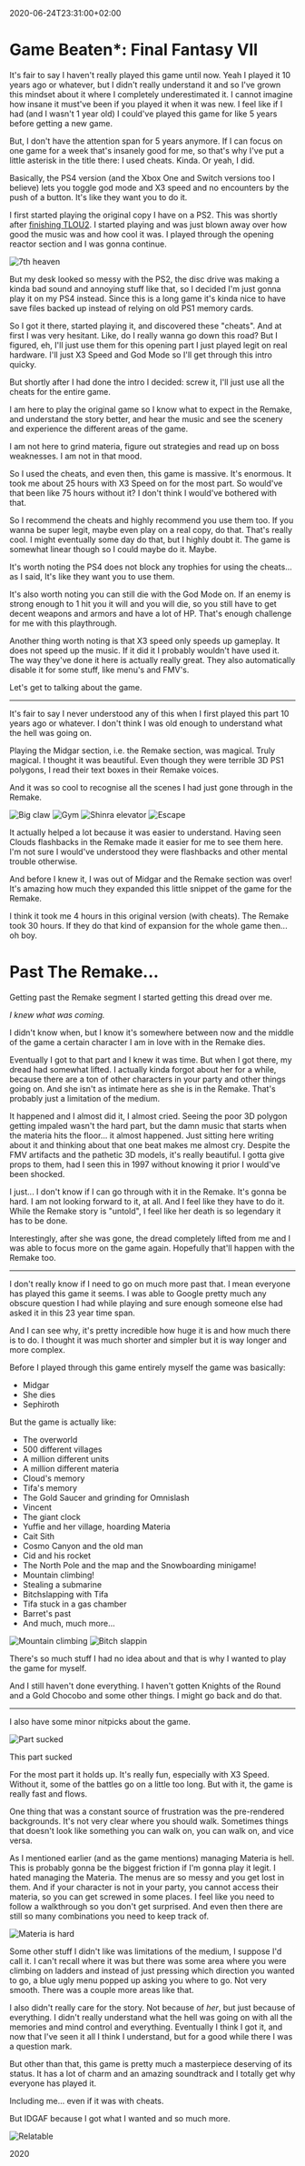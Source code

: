 2020-06-24T23:31:00+02:00
# Game Beaten*: Final Fantasy VII

It's fair to say I haven't really played this game until now. Yeah I played it 10 years ago or whatever, but I didn't really understand it and so I've grown this mindset about it where I completely underestimated it. I cannot imagine how insane it must've been if you played it when it was new. I feel like if I had (and I wasn't 1 year old) I could've played this game for like 5 years before getting a new game.

But, I don't have the attention span for 5 years anymore. If I can focus on one game for a week that's insanely good for me, so that's why I've put a little asterisk in the title there: I used cheats. Kinda. Or yeah, I did.

Basically, the PS4 version (and the Xbox One and Switch versions too I believe) lets you toggle god mode and X3 speed and no encounters by the push of a button. It's like they want you to do it. 

I first started playing the original copy I have on a PS2. This was shortly after [finishing TLOU2](https://lambdan.se/blog/2020/06/20/game-beaten-the-last-of-us-2/). I started playing and was just blown away over how good the music was and how cool it was. I played through the opening reactor section and I was gonna continue. 

![7th heaven](https://lambdan.se/img/2020-06-24_23-30-51.752.jpg)

But my desk looked so messy with the PS2, the disc drive was making a kinda bad sound and annoying stuff like that, so I decided I'm just gonna play it on my PS4 instead. Since this is a long game it's kinda nice to have save files backed up instead of relying on old PS1 memory cards.

So I got it there, started playing it, and discovered these "cheats". And at first I was very hesitant. Like, do I really wanna go down this road? But I figured, eh, I'll just use them for this opening part I just played legit on real hardware. I'll just X3 Speed and God Mode so I'll get through this intro quicky.

But shortly after I had done the intro I decided: screw it, I'll just use all the cheats for the entire game.

I am here to play the original game so I know what to expect in the Remake, and understand the story better, and hear the music and see the scenery and experience the different areas of the game. 

I am not here to grind materia, figure out strategies and read up on boss weaknesses. I am not in that mood. 

So I used the cheats, and even then, this game is massive. It's enormous. It took me about 25 hours with X3 Speed on for the most part. So would've that been like 75 hours without it? I don't think I would've bothered with that.

So I recommend the cheats and highly recommend you use them too. If you wanna be super legit, maybe even play on a real copy, do that. That's really cool. I might eventually some day do that, but I highly doubt it. The game is somewhat linear though so I could maybe do it. Maybe.

It's worth noting the PS4 does not block any trophies for using the cheats... as I said, It's like they want you to use them. 

It's also worth noting you can still die with the God Mode on. If an enemy is strong enough to 1 hit you it will and you will die, so you still have to get decent weapons and armors and have a lot of HP. That's enough challenge for me with this playthrough.

Another thing worth noting is that X3 speed only speeds up gameplay. It does not speed up the music. If it did it I probably wouldn't have used it. The way they've done it here is actually really great. They also automatically disable it for some stuff, like menu's and FMV's.

Let's get to talking about the game.

-------------------------

It's fair to say I never understood any of this when I first played this part 10 years ago or whatever. I don't think I was old enough to understand what the hell was going on.

Playing the Midgar section, i.e. the Remake section, was magical. Truly magical. I thought it was beautiful. Even though they were terrible 3D PS1 polygons, I read their text boxes in their Remake voices.

And it was so cool to recognise all the scenes I had just gone through in the Remake.

![Big claw](https://lambdan.se/img/2020-06-24_23-17-02.643.jpg)
![Gym](https://lambdan.se/img/2020-06-24_23-16-24.878.jpg)
![Shinra elevator](https://lambdan.se/img/2020-06-24_23-15-36.277.jpg)
![Escape](https://lambdan.se/img/2020-06-24_23-17-20.092.jpg)

It actually helped a lot because it was easier to understand. Having seen Clouds flashbacks in the Remake made it easier for me to see them here. I'm not sure I would've understood they were flashbacks and other mental trouble otherwise.

And before I knew it, I was out of Midgar and the Remake section was over! It's amazing how much they expanded this little snippet of the game for the Remake. 

I think it took me 4 hours in this original version (with cheats). The Remake took 30 hours. If they do that kind of expansion for the whole game then... oh boy. 

# Past The Remake...

Getting past the Remake segment I started getting this dread over me. 

_I knew what was coming._

I didn't know when, but I know it's somewhere between now and the middle of the game a certain character I am in love with in the Remake dies. 

Eventually I got to that part and I knew it was time. But when I got there, my dread had somewhat lifted. I actually kinda forgot about her for a while, because there are a ton of other characters in your party and other things going on. And she isn't as intimate here as she is in the Remake. That's probably just a limitation of the medium. 

It happened and I almost did it, I almost cried. Seeing the poor 3D polygon getting impaled wasn't the hard part, but the damn music that starts when the materia hits the floor... it almost happened. Just sitting here writing about it and thinking about that one beat makes me almost cry. Despite the FMV artifacts and the pathetic 3D models, it's really beautiful. I gotta give props to them, had I seen this in 1997 without knowing it prior I would've been shocked.

I just... I don't know if I can go through with it in the Remake. It's gonna be hard. I am not looking forward to it, at all. And I feel like they have to do it. While the Remake story is "untold", I feel like her death is so legendary it has to be done. 

Interestingly, after she was gone, the dread completely lifted from me and I was able to focus more on the game again. Hopefully that'll happen with the Remake too.

---------------------------

I don't really know if I need to go on much more past that. I mean everyone has played this game it seems. I was able to Google pretty much any obscure question I had while playing and sure enough someone else had asked it in this 23 year time span.

And I can see why, it's pretty incredible how huge it is and how much there is to do. I thought it was much shorter and simpler but it is way longer and more complex.

Before I played through this game entirely myself the game was basically:

- Midgar
- She dies
- Sephiroth

But the game is actually like:

- The overworld
- 500 different villages
- A million different units
- A million different materia
- Cloud's memory
- Tifa's memory
- The Gold Saucer and grinding for Omnislash
- Vincent
- The giant clock
- Yuffie and her village, hoarding Materia
- Cait Sith
- Cosmo Canyon and the old man
- Cid and his rocket
- The North Pole and the map and the Snowboarding minigame!
- Mountain climbing!
- Stealing a submarine
- Bitchslapping with Tifa
- Tifa stuck in a gas chamber
- Barret's past
- And much, much more...

![Mountain climbing](https://lambdan.se/img/2020-06-24_23-19-47.283.png)
![Bitch slappin](https://lambdan.se/img/2020-06-24_23-10-27.218.png)

There's so much stuff I had no idea about and that is why I wanted to play the game for myself.

And I still haven't done everything. I haven't gotten Knights of the Round and a Gold Chocobo and some other things. I might go back and do that. 

-------------------

I also have some minor nitpicks about the game. 

![Part sucked](https://lambdan.se/img/2020-06-24_23-13-33.226.png)
<figcaption>This part sucked</figcaption>

For the most part it holds up. It's really fun, especially with X3 Speed. Without it, some of the battles go on a little too long. But with it, the game is really fast and flows.

One thing that was a constant source of frustration was the pre-rendered backgrounds. It's not very clear where you should walk. Sometimes things that doesn't look like something you can walk on, you can walk on, and vice versa. 

As I mentioned earlier (and as the game mentions) managing Materia is hell. This is probably gonna be the biggest friction if I'm gonna play it legit. I hated managing the Materia. The menus are so messy and you get lost in them. And if your character is not in your party, you cannot access their materia, so you can get screwed in some places. I feel like you need to follow a walkthrough so you don't get surprised. And even then there are still so many combinations you need to keep track of.

![Materia is hard](https://lambdan.se/img/2020-06-24_21-53-33.662483.png)

Some other stuff I didn't like was limitations of the medium, I suppose I'd call it. I can't recall where it was but there was some area where you were climbing on ladders and instead of just pressing which direction you wanted to go, a blue ugly menu popped up asking you where to go. Not very smooth. There was a couple more areas like that.

I also didn't really care for the story. Not because of _her_, but just because of everything. I didn't really understand what the hell was going on with all the memories and mind control and everything. Eventually I think I got it, and now that I've seen it all I think I understand, but for a good while there I was a question mark. 

But other than that, this game is pretty much a masterpiece deserving of its status. 
It has a lot of charm and an amazing soundtrack and I totally get why everyone has played it. 

Including me... even if it was with cheats. 

But IDGAF because I got what I wanted and so much more.

![Relatable](https://lambdan.se/img/2020-06-24_23-10-54.985.jpg)
<figcaption>2020</figcaption>
